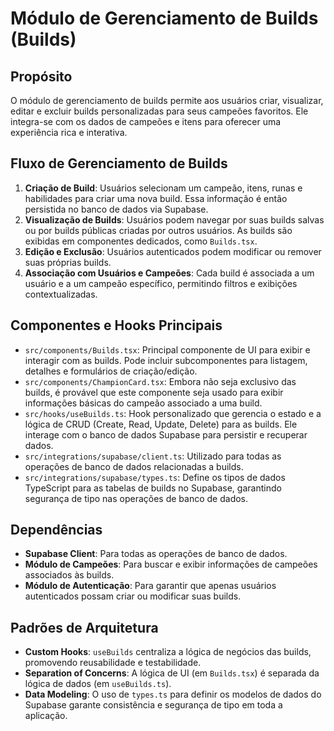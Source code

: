 # Módulo de Gerenciamento de Builds (Builds)

## Propósito

O módulo de gerenciamento de builds permite aos usuários criar, visualizar, editar e excluir builds personalizadas para seus campeões favoritos. Ele integra-se com os dados de campeões e itens para oferecer uma experiência rica e interativa.

## Fluxo de Gerenciamento de Builds

1.  **Criação de Build**: Usuários selecionam um campeão, itens, runas e habilidades para criar uma nova build. Essa informação é então persistida no banco de dados via Supabase.
2.  **Visualização de Builds**: Usuários podem navegar por suas builds salvas ou por builds públicas criadas por outros usuários. As builds são exibidas em componentes dedicados, como `Builds.tsx`.
3.  **Edição e Exclusão**: Usuários autenticados podem modificar ou remover suas próprias builds.
4.  **Associação com Usuários e Campeões**: Cada build é associada a um usuário e a um campeão específico, permitindo filtros e exibições contextualizadas.

## Componentes e Hooks Principais

-   `src/components/Builds.tsx`: Principal componente de UI para exibir e interagir com as builds. Pode incluir subcomponentes para listagem, detalhes e formulários de criação/edição.
-   `src/components/ChampionCard.tsx`: Embora não seja exclusivo das builds, é provável que este componente seja usado para exibir informações básicas do campeão associado a uma build.
-   `src/hooks/useBuilds.ts`: Hook personalizado que gerencia o estado e a lógica de CRUD (Create, Read, Update, Delete) para as builds. Ele interage com o banco de dados Supabase para persistir e recuperar dados.
-   `src/integrations/supabase/client.ts`: Utilizado para todas as operações de banco de dados relacionadas a builds.
-   `src/integrations/supabase/types.ts`: Define os tipos de dados TypeScript para as tabelas de builds no Supabase, garantindo segurança de tipo nas operações de banco de dados.

## Dependências

-   **Supabase Client**: Para todas as operações de banco de dados.
-   **Módulo de Campeões**: Para buscar e exibir informações de campeões associados às builds.
-   **Módulo de Autenticação**: Para garantir que apenas usuários autenticados possam criar ou modificar suas builds.

## Padrões de Arquitetura

-   **Custom Hooks**: `useBuilds` centraliza a lógica de negócios das builds, promovendo reusabilidade e testabilidade.
-   **Separation of Concerns**: A lógica de UI (em `Builds.tsx`) é separada da lógica de dados (em `useBuilds.ts`).
-   **Data Modeling**: O uso de `types.ts` para definir os modelos de dados do Supabase garante consistência e segurança de tipo em toda a aplicação. 